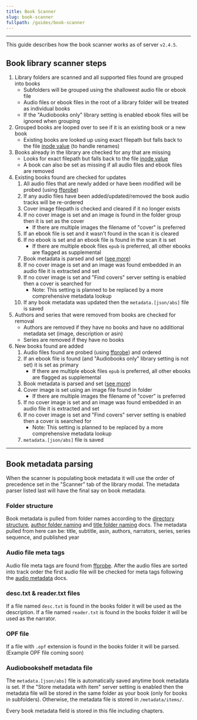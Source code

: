 ```yaml
---
title: Book Scanner
slug: book-scanner
fullpath: /guides/book-scanner
---
```


---

This guide describes how the book scanner works as of server `v2.4.5`.

## Book library scanner steps
1. Library folders are scanned and all supported files found are grouped into books
    - Subfolders will be grouped using the shallowest audio file or ebook file
    - Audio files or ebook files in the root of a library folder will be treated as individual books
    - If the "Audiobooks only" library setting is enabled ebook files will be ignored when grouping
2. Grouped books are looped over to see if it is an existing book or a new book
    - Existing books are looked up using exact filepath but falls back to the file [inode value](https://wikipedia.org/wiki/Inode) (to handle renames)
3. Books already in the library are checked for any that are missing
    - Looks for exact filepath but falls back to the file [inode value](https://wikipedia.org/wiki/Inode)
    - A book can also be set as missing if all audio files and ebook files are removed
4. Existing books found are checked for updates
    1. All audio files that are newly added or have been modified will be probed (using [ffprobe](https://ffmpeg.org/ffprobe.html))
    2. If any audio files have been added/updated/removed the book audio tracks will be re-ordered
    3. Cover image filepath is checked and cleared if it no longer exists
    4. If no cover image is set and an image is found in the folder group then it is set as the cover
        - If there are multiple images the filename of "cover" is preferred
    5. If an ebook file is set and it wasn't found in the scan it is cleared
    6. If no ebook is set and an ebook file is found in the scan it is set
        - If there are multiple ebook files `epub` is preferred, all other ebooks are flagged as supplemental
    7. Book metadata is parsed and set ([see more](#book-metadata-parsing))
    8. If no cover image is set and an image was found embedded in an audio file it is extracted and set
    9. If no cover image is set and "Find covers" server setting is enabled then a cover is searched for
        - Note: This setting is planned to be replaced by a more comprehensive metadata lookup
    10. If any book metadata was updated then the `metadata.[json/abs]` file is saved
5. Authors and series that were removed from books are checked for removal
    - Authors are removed if they have no books and have no additional metadata set (image, description or asin)
    - Series are removed if they have no books
6. New books found are added
    1. Audio files found are probed (using [ffprobe](https://ffmpeg.org/ffprobe.html)) and ordered
    2. If an ebook file is found (and "Audiobooks only" library setting is not set) it is set as primary
        - If there are multiple ebook files `epub` is preferred, all other ebooks are flagged as supplemental
    3. Book metadata is parsed and set ([see more](#book-metadata-parsing))
    4. Cover image is set using an image file found in folder
        - If there are multiple images the filename of "cover" is preferred
    5. If no cover image is set and an image was found embedded in an audio file it is extracted and set
    6. If no cover image is set and "Find covers" server setting is enabled then a cover is searched for
        - Note: This setting is planned to be replaced by a more comprehensive metadata lookup
    7. `metadata.[json/abs]` file is saved

---

## Book metadata parsing

When the scanner is populating book metadata it will use the order of precedence set in the "Scanner" tab of the library modal. The metadata parser listed last will have the final say on book metadata.

### Folder structure
Book metadata is pulled from folder names according to the [directory structure](/docs#book-directory-structure), [author folder naming](/docs#book-author-folder-naming) and [title folder naming](/docs#book-title-folder-naming) docs.
The metadata pulled from here can be: title, subtitle, asin, authors, narrators, series, series sequence, and published year

### Audio file meta tags
Audio file meta tags are found from [ffprobe](https://ffmpeg.org/ffprobe.html). After the audio files are sorted into track order the first audio file will be checked for meta tags following the [audio metadata](/docs#book-audio-metadata) docs.

### desc.txt & reader.txt files
If a file named `desc.txt` is found in the books folder it will be used as the description. If a file named `reader.txt` is found in the books folder it will be used as the narrator.

### OPF file
If a file with `.opf` extension is found in the books folder it will be parsed. (Example OPF file coming soon)

### Audiobookshelf metadata file
The `metadata.[json/abs]` file is automatically saved anytime book metadata is set. If the "Store metadata with item" server setting is enabled then the metadata file will be stored in the same folder as your book (only for books in subfolders). Otherwise, the metadata file is stored in `/metadata/items/`.

Every book metadata field is stored in this file including chapters.